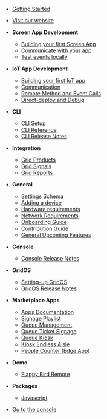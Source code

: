
* [Getting Started](/getting-started)
* [Visit our website](https://omborigrid.com)

* **Screen App Development**
  * [Building your first Screen App](/app-development/building-your-first-screen-app)
  * [Communicate with your app](/app-development/communication)
  * [Test events locally](/app-development/testing-events-locally)
* **IoT App Development**
  * [Building your first IoT app](/iot-development/creating-your-first-iot-app)
  * [Communication](/iot-development/communication)
  * [Remote Method and Event Calls](/iot-development/remote-events)
  * [Direct-deploy and Debug](/iot-development/direct-deploy-debug)
* **CLI**
  * [CLI Setup](cli/setup)
  * [CLI Reference](/cli/reference)
  * [CLI Release Notes](/cli/releasenotes)
* **Integration**
  * [Grid Products](/grid-products/)
  * [Grid Signals](/grid-signals/)
  * [Grid Reports](/grid-reports/api.md)
* **General**
  * [Settings Schema](/general/schema)
  * [Adding a device](/general/adding-device)
  * [Hardware requirements](/general/hardware-requirements)
  * [Network Requirements](/general/network-requirements)
  * [Onboarding Guide](/general/onboarding-guide)
  * [Contribution Guide](/general/contributing)
  * [General Upcoming Features](/general/upcoming/)
* **Console**
  * [Console Release Notes](/console/releasenotes/)
* **GridOS**
  * [Setting-up GridOS](/gridos/set-up/v1/)
  * [GridOS Release Notes](/gridos/releasenotes/)
* **Marketplace Apps**
  * [Apps Documentation](/apps/)
  * [Signage Playlist](/apps/signage/)
  * [Queue Management](/apps/queue/setting-up)
  * [Queue Ticket Signage](/apps/queue-ticket-signage/)
  * [Queue Kiosk](/apps/queue-kiosk/)
  * [Kiosk Endless Aisle](/apps/kiosk-endless-aisle/)
  * [People Counter (Edge App)](/apps/people-counter/)
* **Demo**
  * [Flappy Bird Remote](/demo/flappy-bird)
* **Packages**
  * [Javascript](/packages/javascript/)

* [Go to the console](https://console.omborigrid.com/)
